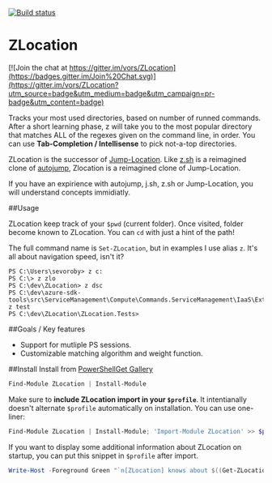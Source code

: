 [![Build status](https://ci.appveyor.com/api/projects/status/qqg75o50jj6e35mn/branch/master?svg=true)](https://ci.appveyor.com/project/vors/zlocation/branch/master)

ZLocation
=========

[![Join the chat at https://gitter.im/vors/ZLocation](https://badges.gitter.im/Join%20Chat.svg)](https://gitter.im/vors/ZLocation?utm_source=badge&utm_medium=badge&utm_campaign=pr-badge&utm_content=badge)

Tracks your most used directories, based on number of runned commands.
After  a  short  learning  phase, z will take you to the most popular directory that matches ALL of the regexes given on the command line, in order.
You can use **Tab-Completion / Intellisense** to pick not-a-top directories.

ZLocation is the successor of [Jump-Location](https://github.com/tkellogg/Jump-Location).
Like [z.sh](https://github.com/rupa/z) is a reimagined clone of [autojump](https://github.com/joelthelion/autojump), Zlocation is a reimagined clone of Jump-Location.

If you have an expirience with autojump, j.sh, z.sh or Jump-Location, you will understand concepts immidiatly.

##Usage

ZLocation keep track of your `$pwd` (current folder).
Once visited, folder become known to ZLocation.
You can `cd` with just a hint of the path!

The full command name is `Set-ZLocation`, but in examples I use alias `z`. 
It's all about navigation speed, isn't it?

```
PS C:\Users\sevoroby> z c:
PS C:\> z zlo
PS C:\dev\ZLocation> z dsc
PS C:\dev\azure-sdk-tools\src\ServiceManagement\Compute\Commands.ServiceManagement\IaaS\Extensions\DSC> z test
PS C:\dev\ZLocation\ZLocation.Tests>
```

##Goals / Key features
*  Support for mutliple PS sessions.
*  Customizable matching algorithm and weight function.

##Install
Install from [PowerShellGet Gallery](https://www.powershellgallery.com/packages/ZLocation/)
```powershell
Find-Module ZLocation | Install-Module
```

Make sure to **include ZLocation import in your `$profile`**.
It intentianally doesn't alternate `$profile` automatically on installation.
You can use one-liner:

```powershell
Find-Module ZLocation | Install-Module; 'Import-Module ZLocation' >> $profile
```

If you want to display some additional information about ZLocation on startup, you can put this snippet in `$profile` after import. 
```powershell
Write-Host -Foreground Green "`n[ZLocation] knows about $((Get-ZLocation).Keys.Count) locations.`n"
```

